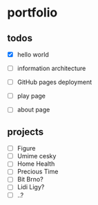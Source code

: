 # portfolio

## todos

- [x] hello world
- [ ] information architecture
- [ ] GitHub pages deployment
- [ ] play page
- [ ] about page


## projects

- [ ] Figure
- [ ] Umime cesky
- [ ] Home Health
- [ ] Precious Time
- [ ] Bit Brno?
- [ ] Lidi Ligy?
- [ ] ..?